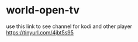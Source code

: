 # world-open-tv
use this link to see channel for kodi and other player
https://tinyurl.com/4jbt5s95
